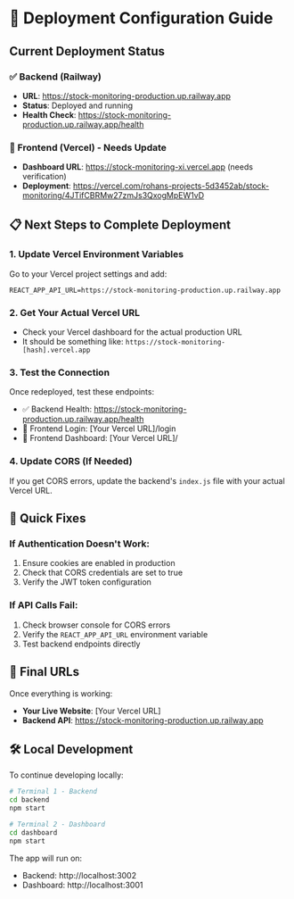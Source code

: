 # 🚀 Deployment Configuration Guide

## Current Deployment Status

### ✅ Backend (Railway)
- **URL**: https://stock-monitoring-production.up.railway.app
- **Status**: Deployed and running
- **Health Check**: https://stock-monitoring-production.up.railway.app/health

### 🔄 Frontend (Vercel) - Needs Update
- **Dashboard URL**: https://stock-monitoring-xi.vercel.app (needs verification)
- **Deployment**: https://vercel.com/rohans-projects-5d3452ab/stock-monitoring/4JTifCBRMw27zmJs3QxogMpEW1vD

## 📋 Next Steps to Complete Deployment

### 1. Update Vercel Environment Variables
Go to your Vercel project settings and add:
```
REACT_APP_API_URL=https://stock-monitoring-production.up.railway.app
```

### 2. Get Your Actual Vercel URL
- Check your Vercel dashboard for the actual production URL
- It should be something like: `https://stock-monitoring-[hash].vercel.app`

### 3. Test the Connection
Once redeployed, test these endpoints:
- ✅ Backend Health: https://stock-monitoring-production.up.railway.app/health
- 🔄 Frontend Login: [Your Vercel URL]/login
- 🔄 Frontend Dashboard: [Your Vercel URL]/

### 4. Update CORS (If Needed)
If you get CORS errors, update the backend's `index.js` file with your actual Vercel URL.

## 🔧 Quick Fixes

### If Authentication Doesn't Work:
1. Ensure cookies are enabled in production
2. Check that CORS credentials are set to true
3. Verify the JWT token configuration

### If API Calls Fail:
1. Check browser console for CORS errors
2. Verify the `REACT_APP_API_URL` environment variable
3. Test backend endpoints directly

## 📱 Final URLs
Once everything is working:
- **Your Live Website**: [Your Vercel URL]
- **Backend API**: https://stock-monitoring-production.up.railway.app

## 🛠️ Local Development
To continue developing locally:
```bash
# Terminal 1 - Backend
cd backend
npm start

# Terminal 2 - Dashboard
cd dashboard
npm start
```

The app will run on:
- Backend: http://localhost:3002
- Dashboard: http://localhost:3001
